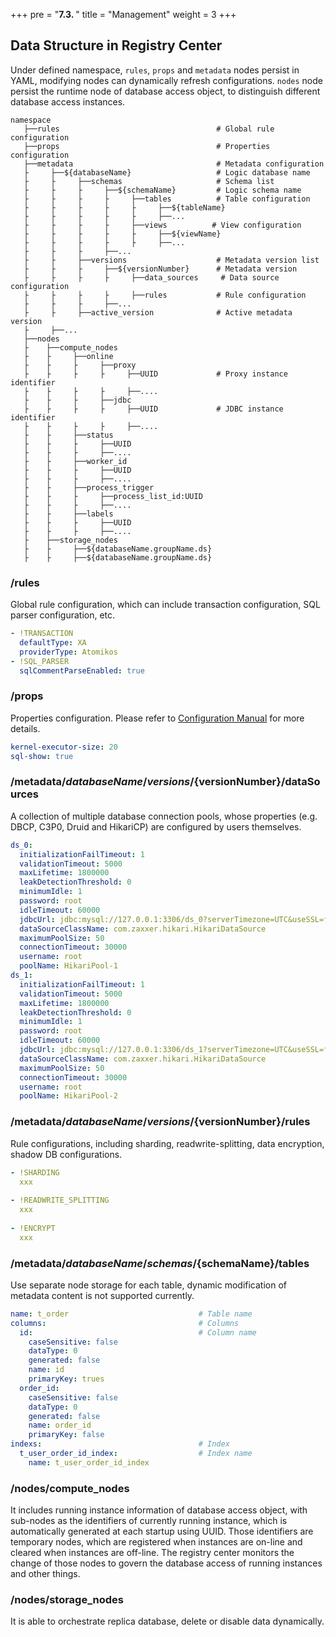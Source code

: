 +++
pre = "<b>7.3. </b>"
title = "Management"
weight = 3
+++

## Data Structure in Registry Center

Under defined namespace, `rules`, `props` and `metadata` nodes persist in YAML, modifying nodes can dynamically refresh configurations. `nodes` node persist the runtime node of database access object, to distinguish different database access instances.

```
namespace
   ├──rules                                   # Global rule configuration
   ├──props                                   # Properties configuration
   ├──metadata                                # Metadata configuration
   ├     ├──${databaseName}                   # Logic database name
   ├     ├     ├──schemas                     # Schema list   
   ├     ├     ├     ├──${schemaName}         # Logic schema name
   ├     ├     ├     ├     ├──tables          # Table configuration
   ├     ├     ├     ├     ├     ├──${tableName} 
   ├     ├     ├     ├     ├     ├──...  
   ├     ├     ├     ├     ├──views          # View configuration
   ├     ├     ├     ├     ├     ├──${viewName} 
   ├     ├     ├     ├     ├     ├──...  
   ├     ├     ├     ├──...    
   ├     ├     ├──versions                    # Metadata version list      
   ├     ├     ├     ├──${versionNumber}      # Metadata version
   ├     ├     ├     ├     ├──data_sources     # Data source configuration
   ├     ├     ├     ├     ├──rules           # Rule configuration  
   ├     ├     ├     ├──...
   ├     ├     ├──active_version              # Active metadata version
   ├     ├──...      
   ├──nodes
   ├    ├──compute_nodes
   ├    ├     ├──online
   ├    ├     ├     ├──proxy
   ├    ├     ├     ├     ├──UUID             # Proxy instance identifier
   ├    ├     ├     ├     ├──....
   ├    ├     ├     ├──jdbc
   ├    ├     ├     ├     ├──UUID             # JDBC instance identifier
   ├    ├     ├     ├     ├──....   
   ├    ├     ├──status
   ├    ├     ├     ├──UUID                   
   ├    ├     ├     ├──....
   ├    ├     ├──worker_id
   ├    ├     ├     ├──UUID
   ├    ├     ├     ├──....
   ├    ├     ├──process_trigger
   ├    ├     ├     ├──process_list_id:UUID
   ├    ├     ├     ├──....
   ├    ├     ├──labels                      
   ├    ├     ├     ├──UUID
   ├    ├     ├     ├──....               
   ├    ├──storage_nodes                       
   ├    ├     ├──${databaseName.groupName.ds} 
   ├    ├     ├──${databaseName.groupName.ds}
```

### /rules

Global rule configuration, which can include transaction configuration, SQL parser configuration, etc.

```yaml
- !TRANSACTION
  defaultType: XA
  providerType: Atomikos
- !SQL_PARSER
  sqlCommentParseEnabled: true
```

### /props

Properties configuration. Please refer to [Configuration Manual](/en/user-manual/shardingsphere-jdbc/props/) for more details.

```yaml
kernel-executor-size: 20
sql-show: true
```

### /metadata/${databaseName}/versions/${versionNumber}/dataSources

A collection of multiple database connection pools, whose properties (e.g. DBCP, C3P0, Druid and HikariCP) are configured by users themselves.

```yaml
ds_0:
  initializationFailTimeout: 1
  validationTimeout: 5000
  maxLifetime: 1800000
  leakDetectionThreshold: 0
  minimumIdle: 1
  password: root
  idleTimeout: 60000
  jdbcUrl: jdbc:mysql://127.0.0.1:3306/ds_0?serverTimezone=UTC&useSSL=false
  dataSourceClassName: com.zaxxer.hikari.HikariDataSource
  maximumPoolSize: 50
  connectionTimeout: 30000
  username: root
  poolName: HikariPool-1
ds_1:
  initializationFailTimeout: 1
  validationTimeout: 5000
  maxLifetime: 1800000
  leakDetectionThreshold: 0
  minimumIdle: 1
  password: root
  idleTimeout: 60000
  jdbcUrl: jdbc:mysql://127.0.0.1:3306/ds_1?serverTimezone=UTC&useSSL=false
  dataSourceClassName: com.zaxxer.hikari.HikariDataSource
  maximumPoolSize: 50
  connectionTimeout: 30000
  username: root
  poolName: HikariPool-2
```

### /metadata/${databaseName}/versions/${versionNumber}/rules

Rule configurations, including sharding, readwrite-splitting, data encryption, shadow DB configurations.

```yaml
- !SHARDING
  xxx
  
- !READWRITE_SPLITTING
  xxx
  
- !ENCRYPT
  xxx
```

### /metadata/${databaseName}/schemas/${schemaName}/tables

Use separate node storage for each table, dynamic modification of metadata content is not supported currently.

```yaml
name: t_order                             # Table name
columns:                                  # Columns
  id:                                     # Column name
    caseSensitive: false
    dataType: 0
    generated: false
    name: id
    primaryKey: trues
  order_id:
    caseSensitive: false
    dataType: 0
    generated: false
    name: order_id
    primaryKey: false
indexs:                                   # Index
  t_user_order_id_index:                  # Index name
    name: t_user_order_id_index
```

### /nodes/compute_nodes

It includes running instance information of database access object, with sub-nodes as the identifiers of currently running instance, which is automatically generated at each startup using UUID. Those identifiers are temporary nodes, which are registered when instances are on-line and cleared when instances are off-line. The registry center monitors the change of those nodes to govern the database access of running instances and other things.

### /nodes/storage_nodes

It is able to orchestrate replica database, delete or disable data dynamically.
